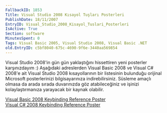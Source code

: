 ```yaml
---
FallbackID: 1853
Title: Visual Studio 2008 Kısayol Tuşları Posterleri
PublishDate: 18/11/2007
EntryID: Visual_Studio_2008_Kisayol_Tuslari_Posterleri
IsActive: True
Section: software
MinutesSpent: 0
Tags: Visual Basic 2005, Visual Studio 2008, Visual Basic .NET
old.EntryID: c5bf8040-675c-4690-9f6e-3440aa569854
---
```

Visual Studio 2008'in gün gün yaklaştığını hissettiren yeni posterler
karşınızdayım :) Aşağıdaki adreslerden Visual Basic 2008 ve Visual C\#
2008'e ait Visual Studio 2008 kısayollarının bir listesinin bulunduğu
orijinal Microsoft posterlerinizi bilgisayarınıza indirebilirsiniz.
Süsleme amaçlı olmasa da arada sırada duvarınızda göz atabileceğiniz ve
işinizi kolaylaştırmanıza yarayacak bir kaynak olabilir.

[Visual Basic 2008 Keybinding Reference
Poster](http://www.microsoft.com/downloads/details.aspx?familyid=255b8cf1-f6bd-4b55-bb42-dd1a69315833&displaylang=en)\
 [Visual C\# 2008 Keybinding Reference
Poster](http://www.microsoft.com/downloads/details.aspx?familyid=e5f902a8-5bb5-4cc6-907e-472809749973&displaylang=en)


